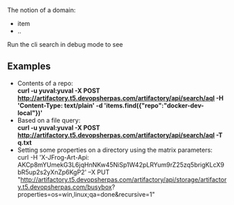 
The notion of a domain:
- item
- ..

Run the cli search in debug mode to see

## Examples

- Contents of a repo:  
**curl -u yuval:yuval -X POST http://artifactory.t5.devopsherpas.com/artifactory/api/search/aql -H 'Content-Type: text/plain' -d 'items.find({"repo":"docker-dev-local"})'**
- Based on a file query:  
**curl -u yuval:yuval -X POST http://artifactory.t5.devopsherpas.com/artifactory/api/search/aql -T q.txt**
- Setting some properties on a directory using the matrix parameters:  
curl -H 'X-JFrog-Art-Api: AKCp8mYUmekG3L6jqHnNKw45NiSp1W42pLRYum9rZ25zq5brigKLcX9bR5up2s2yXnZp6KgP2' –X PUT 
"http://artifactory.t5.devopsherpas.com/artifactory/api/storage/artifactory.t5.devopsherpas.com/busybox? properties=os=win,linux;qa=done&recursive=1"
